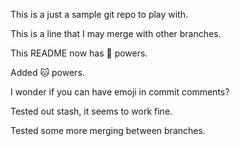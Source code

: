 This is a just a sample git repo to play with.

This is a line that I may merge with other branches.

This README now has :dog: powers.

Added :cat: powers.

I wonder if you can have emoji in commit comments?

Tested out stash, it seems to work fine.

Tested some more merging between branches.
